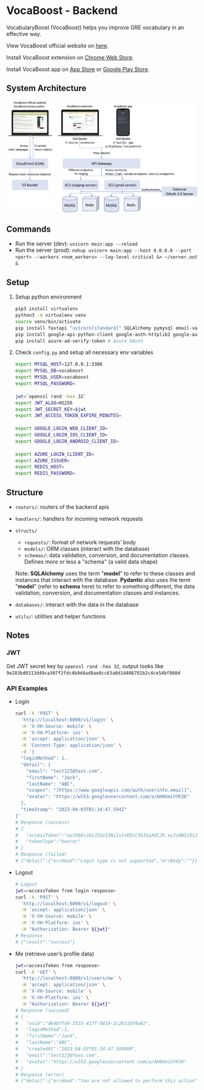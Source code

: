 # VocaBoost - Backend

VocabularyBoost (VocaBoost) helps you improve GRE vocabulary in an effective way.

View VocaBoost official website on [here](https://www.vocabularyboost.com/).

Install VocaBoost extension on [Chrome Web Store](https://chrome.google.com/webstore/detail/gre-vocabulary-highlighte/gfkmbmplhjdoejicgmaldndkcnnpplho).

Install VocaBoost app on [App Store](https://apps.apple.com/app/vocabboost/id6447704480) or [Google Play Store](https://play.google.com/store/apps/details?id=vocaboost.com).

## System Architecture

![System Architecture](demo/vocaboost-system-architecture.png)

## Commands

- Run the server (dev): `uvicorn main:app --reload`
- Run the server (prod): `nohup uvicorn main:app --host 0.0.0.0 --port <port> --workers <num_workers> --log-level critical &> ~/server.out &`

## Setup

1. Setup python environment

    ```bash
    pip3 install virtualenv
    python3 -m virtualenv venv
    source venv/bin/activate
    pip install fastapi "uvicorn[standard]" SQLAlchemy pymysql email-validator "python-jose[cryptography]" websockets pyjwt redis
    pip install google-api-python-client google-auth-httplib2 google-auth-oauthlib # Google OAuth
    pip install azure-ad-verify-token # Azure OAuth
    ```

2. Check `config.py` and setup all necessary env variables
    
    ```bash
    export MYSQL_HOST=127.0.0.1:3306
    export MYSQL_DB=vocaboost
    export MYSQL_USER=vocaboost
    export MYSQL_PASSWORD=

    jwt=`openssl rand -hex 32`
    export JWT_ALGO=HS256
    export JWT_SECRET_KEY=$jwt
    export JWT_ACCESS_TOKEN_EXPIRE_MINUTES=

    export GOOGLE_LOGIN_WEB_CLIENT_ID=
    export GOOGLE_LOGIN_IOS_CLIENT_ID=
    export GOOGLE_LOGIN_ANDROID_CLIENT_ID=

    export AZURE_LOGIN_CLIENT_ID=
    export AZURE_ISSUER=
    export REDIS_HOST=
    export REDIS_PASSWORD=
    ```

## Structure

- `routers/`: routers of the backend apis
- `handlers/`: handlers for incoming network requests
- `structs/`
    - `requests/`: format of network requests’ body
    - `models/`: ORM classes (interact with the database)
    - `schemas/`: data validation, conversion, and documentation classes. Defines more or less a "schema" (a valid data shape)

    Note: **SQLAlchemy** uses the term "**model**" to refer to these classes and instances that interact with the database. **Pydantic** also uses the term "**model**" (refer to **schema** here) to refer to something different, the data validation, conversion, and documentation classes and instances.

- `databases/`: interact with the data in the database
- `utils/`: utilities and helper functions


## Notes

### JWT

Get JWT secret key by `openssl rand -hex 32`, output looks like `9e283bd0313d49ca307f2fdc4b9d4ad8ae8cc63a0d14406791b2c4ce54bf860d`

### API Examples

- Login

    ```bash
    curl -X 'POST' \
      'http://localhost:8000/v1/login' \
      -H 'X-VH-Source: mobile' \
      -H 'X-VH-Platform: ios' \
      -H 'accept: application/json' \
      -H 'Content-Type: application/json' \
      -d '{
      "loginMethod": 1,
      "detail": {
        "email": "test123@test.com",
        "firstName": "Jack",
        "lastName": "ABC",
        "scopes": "[https://www.googleapis.com/auth/userinfo.email]",
        "avatar": "https://wlh3.googleusercontent.com/a/AH8GmiVYK36"
      },
      "timeStamp": "2023-04-03T01:34:47.594Z"
    }'
    # Response (success)
    # {
    #   "accessToken":"eyJhbGciOiJIUzI1NiIsInR5cCI6IkpXVCJ9.eyJzdWIiOiJkNjRiZmZkNC0zNTE1LTQxN2YtODgxOS0yYzI2MzEwZjlhODIiLCJtZXRob2QiOjEsImVtYWlsIjoidGVzdDEyM0Bmd2FzLmNvbSIsImV4cCI6MTY4MDQ5MDMwNX0.Od8UDNFWpm-O5-UbLeiH4lmIOYMehSVEIZ3y0nrq_XQ",
    #   "tokenType":"bearer"
    # }
    # Response (failed)
    # {"detail":{"errHead":"Login type is not supported","errBody":""}}
    ```

- Logout

    ```bash
    # Logout
    jwt=<accessToken from login response>
    curl -X 'POST' \
      'http://localhost:8000/v1/logout' \
      -H 'accept: application/json' \
      -H 'X-VH-Source: mobile' \
      -H 'X-VH-Platform: ios' \
      -H "Authorization: Bearer ${jwt}"
    # Response
    # {"result":"success"}
    ```

- Me (retrieve user’s profile data)

    ```bash
    jwt=<accessToken from response>
    curl -X 'GET' \
      'http://localhost:8000/v1/users/me' \
      -H 'accept: application/json' \
      -H 'X-VH-Source: mobile' \
      -H 'X-VH-Platform: ios' \
      -H "Authorization: Bearer ${jwt}"
    # Response (succeed)
    # {
    #   "uuid":"d64bffd4-3515-417f-8819-2c26310f9a82",
    #   "loginMethod":1,
    #   "firstName":"Jack",
    #   "lastName":"ABC",
    #   "createdAt":"2023-04-03T01:34:47.594000",
    #   "email":"test123@fwas.com",
    #   "avatar":"https://wlh3.googleusercontent.com/a/AH8GmiVYK36"
    # }
    # Response (error)
    # {"detail":{"errHead":"You are not allowed to perform this action","errBody":"You should login first"}}
    ```
